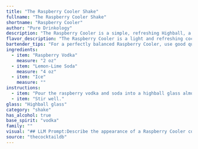 ```yaml
---
title: "The Raspberry Cooler Shake"
fullname: "The Raspberry Cooler Shake"
shortname: "Raspberry Cooler"
author: "Pure Drinkology"
description: "The Raspberry Cooler is a simple, refreshing Highball, a cocktail family originating in the 19th century. Its origins are likely rooted in the classic Gin & Tonic, substituting gin with raspberry vodka for a fruity twist. "
flavor_description: "The Raspberry Cooler is a light and refreshing cocktail with a sweet and tart flavor profile. The raspberry vodka provides a delicate berry sweetness that is balanced by the citrusy tang of the lemon-lime soda. The ice chills the drink and enhances its refreshing qualities. It's a perfect summer cocktail, easy to drink and ideal for a warm day. "
bartender_tips: "For a perfectly balanced Raspberry Cooler, use good quality raspberry vodka.  Chill it and your soda beforehand for a refreshing experience.  Don't over-ice the drink, just enough to chill the vodka.  A light hand with the soda is key; you want the raspberry flavor to shine, not get lost in fizz.  A lemon wedge garnish adds a beautiful touch and enhances the citrus notes. "
ingredients:
  - item: "Raspberry Vodka"
    measure: "2 oz"
  - item: "Lemon-Lime Soda"
    measure: "4 oz"
  - item: "Ice"
    measure: ""
instructions:
  - item: "Pour the raspberry vodka and soda into a highball glass almost filled with ice cubes."
  - item: "Stir well."
glass: "Highball glass"
category: "shake"
has_alcohol: true
base_spirit: "vodka"
family: ""
visual: "## LLM Prompt:Describe the appearance of a Raspberry Cooler cocktail, focusing on its color, texture, and any visual elements. The cocktail is made with Raspberry Vodka, Lemon-Lime Soda, and ice. Consider the following aspects:* **Color:** Is it a vibrant pink, a deep red, or a lighter blush? Is there any variation in color, like a gradient or layering?* **Texture:** Is it clear or cloudy? Does it have any visible ice chunks or bubbles? Is it thick or thin?* **Visual elements:** Are there any garnishes? How does the light interact with the drink (e.g., does it shimmer)? **Example:**  Imagine a tall glass filled with a vibrant pink beverage, slightly cloudy from the ice and soda. The color fades from a bright pink at the top to a more subtle blush at the bottom, creating a beautiful gradient. Tiny bubbles dance in the liquid, adding to the lively appearance. A sprig of fresh mint, resting on the rim, provides a touch of green and adds a refreshing aroma.  "
source: "thecocktaildb"
---
```


